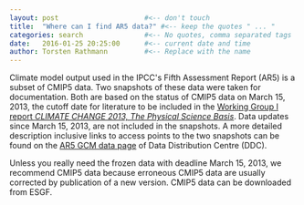 ```yaml
---
layout: post                     #<-- don't touch
title:  "Where can I find AR5 data?" #<-- keep the quotes " ... "
categories: search               #<-- No quotes, comma separated tags
date:   2016-01-25 20:25:00      #<-- current date and time
author: Torsten Rathmann         #<-- Replace with the name
---
```


Climate model output used in the IPCC's Fifth Assessment Report (AR5) is a subset of CMIP5 data. Two snapshots of these data were taken for documentation. Both are based on the status of CMIP5 data on March 15, 2013, the cutoff date for literature to be included in the [Working Group I report *CLIMATE CHANGE 2013, The Physical Science Basis*][IPCC WG I]. Data updates since March 15, 2013, are not included in the snapshots. A more detailed description inclusive links to access points to the two snapshots can be found on the [AR5 GCM data page][AR5 GCM data] of Data Distribution Centre (DDC).

Unless you really need the frozen data with deadline March 15, 2013, we recommend CMIP5 data because erroneous CMIP5 data are usually corrected by publication of a new version. CMIP5 data can be downloaded from ESGF.

[IPCC WG I]: http://www.ipcc.ch/report/ar5/wg1/
[AR5 GCM data]: http://www.ipcc-data.org/sim/gcm_monthly/AR5/index.html

